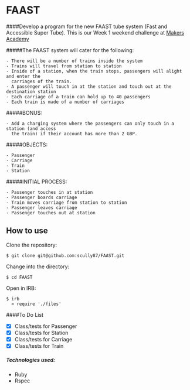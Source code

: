 FAAST
========

####Develop a program for the new FAAST tube system (Fast and Accessible Super Tube). This is our Week 1 weekend challenge at [Makers Academy](https://www.makersacademy.com)

#####The FAAST system will cater for the following:

	- There will be a number of trains inside the system
	- Trains will travel from station to station
	- Inside of a station, when the train stops, passengers will alight and enter the
	  carriages of the train.
	- A passenger will touch in at the station and touch out at the destination station
	- Each carriage of a train can hold up to 40 passengers
	- Each train is made of a number of carriages

#####BONUS:

	- Add a charging system where the passengers can only touch in a station (and access
	  the train) if their account has more than 2 GBP.

#####OBJECTS:

 	- Passenger
 	- Carriage
 	- Train
 	- Station

#####INITIAL PROCESS:

	- Passenger touches in at station
	- Passenger boards carriage
	- Train moves carriage from station to station
	- Passenger leaves carriage
	- Passenger touches out at station

How to use
----------
Clone the repository:
```shell
$ git clone git@github.com:scully87/FAAST.git
```

Change into the directory:
```shell
$ cd FAAST
```

Open in IRB:
```shell
$ irb
  > require './files'
```

####To Do List
- [x] Class/tests for Passenger
- [x] Class/tests for Station
- [x] Class/tests for Carriage
- [x] Class/tests for Train

##### Technologies used:

- Ruby
- Rspec